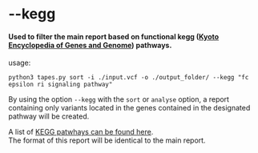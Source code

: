 # --kegg  

#### Used to filter the main report based on functional kegg ([Kyoto Encyclopedia of Genes and Genome](https://www.genome.jp/kegg/pathway.html)) pathways.

usage:

```python3 tapes.py sort -i ./input.vcf -o ./output_folder/ --kegg "fc epsilon ri signaling pathway"```

By using the option ```--kegg``` with the ```sort``` or ```analyse``` option, a report containing only variants located in the genes contained in the designated pathway will be created. 

A list of [KEGG patwhays can be found here](https://github.com/a-xavier/tapes/wiki/KEGG-pathways).  
The format of this report will be identical to the main report.
